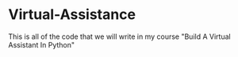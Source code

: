 # Virtual-Assistance
This is all of the code that we will write in my course "Build A Virtual Assistant In Python"
